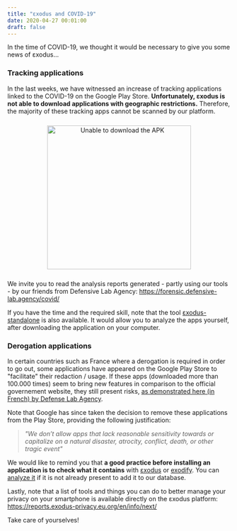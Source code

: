 ```yaml
---
title: "εxodus and COVID-19"
date: 2020-04-27 00:01:00
draft: false
---
```


In the time of COVID-19, we thought it would be necessary to give you some news of εxodus…

### Tracking applications

In the last weeks, we have witnessed an increase of tracking applications linked to the COVID-19 on the Google Play Store. **Unfortunately, εxodus is not able to download applications with geographic restrictions.** Therefore, the majority of these tracking apps cannot be scanned by our platform.

<p style="text-align:center">
  <img src="/media/post/covid/unable.en.png" style="height:325px; margin:10px" alt="Unable to download the APK" caption="Unable to download the APK">
</p>

We invite you to read the analysis reports generated - partly using our tools - by our friends from Defensive Lab Agency: https://forensic.defensive-lab.agency/covid/

If you have the time and the required skill, note that the tool [εxodus-standalone](https://github.com/Exodus-Privacy/exodus-standalone) is also available. It would allow you to analyze the apps yourself, after downloading the application on your computer.

### Derogation applications

In certain countries such as France where a derogation is required in order to go out, some applications have appeared on the Google Play Store to "facilitate" their redaction / usage. If these apps (downloaded more than 100.000 times) seem to bring new features in comparison to the official governement website, they still present risks, [as demonstrated here (in French) by Defense Lab Agency](https://twitter.com/defensive_lab/status/1249350060606926849).

Note that Google has since taken the decision to remove these applications from the Play Store, providing the following justification:

> *"We don’t allow apps that lack reasonable sensitivity towards or capitalize on a natural disaster, atrocity, conflict, death, or other tragic event"*

We would like to remind you that **a good practice before installing an application is to check what it contains** with [εxodus](https://reports.exodus-privacy.eu.org) or [exodify](https://github.com/FacettsOpen/exodify/). You can [analyze it](https://reports.exodus-privacy.eu.org/en/analysis/submit/) if it is not already present to add it to our database.

Lastly, note that a list of tools and things you can do to better manage your privacy on your smartphone is available directly on the εxodus platform: https://reports.exodus-privacy.eu.org/en/info/next/

Take care of yourselves!
